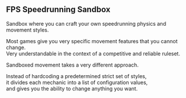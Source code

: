## FPS Speedrunning Sandbox
Sandbox where you can craft your own speedrunning physics and movement styles.  

Most games give you very specific movement features that you cannot change.  
Very understandable in the context of a competitive and reliable ruleset.  

Sandboxed movement takes a very different approach.  

Instead of hardcoding a predetermined strict set of styles,  
it divides each mechanic into a list of configuration values,  
and gives you the ability to change anything you want.  
